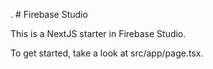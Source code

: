 . # Firebase Studio

This is a NextJS starter in Firebase Studio.

To get started, take a look at src/app/page.tsx.
